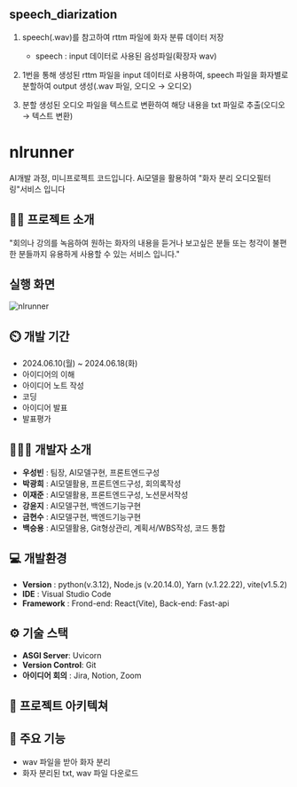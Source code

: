 ## speech_diarization 

1. speech(.wav)를 참고하여 rttm 파일에 화자 분류 데이터 저장
   * speech : input 데이터로 사용된 음성파일(확장자 wav)

3. 1번을 통해 생성된 rttm 파일을 input 데이터로 사용하여, speech 파일을 화자별로 분할하여 output 생성(.wav 파일, 오디오 → 오디오)

4. 분할 생성된 오디오 파일을 텍스트로 변환하여 해당 내용을 txt 파일로 추출(오디오 → 텍스트 변환)

# nlrunner
AI개발 과정, 미니프로젝트 코드입니다. Ai모델을 활용하여 "화자 분리 오디오필터링"서비스 입니다

## 👨‍🏫 프로젝트 소개
"회의나 강의를 녹음하여 원하는 화자의 내용을 듣거나 보고싶은 분들 또는 청각이 불편한 분들까지 유용하게 사용할 수 있는 서비스 입니다."

## 실행 화면
![nlrunner](https://github.com/dlrunner/speech_diarization/assets/159866148/61e6a9d1-dff5-43df-8c14-30dd31aba854)


## ⏲️ 개발 기간 
- 2024.06.10(월) ~ 2024.06.18(화)
- 아이디어의 이해
- 아이디어 노트 작성
- 코딩
- 아이디어 발표
- 발표평가
  
## 🧑‍🤝‍🧑 개발자 소개 
- **우성빈** : 팀장, AI모델구현, 프론트엔드구성
- **박광희** : AI모델활용, 프론트엔드구성, 회의록작성
- **이재준** : AI모델활용, 프론트엔드구성, 노션문서작성
- **강윤지** : AI모델구현, 백엔드기능구현
- **금현수** : AI모델구현, 백엔드기능구현
- **백승용** : AI모델활용, Git형상관리, 계획서/WBS작성, 코드 통합
  
## 💻 개발환경
- **Version** : python(v.3.12), Node.js (v.20.14.0), Yarn (v.1.22.22), vite(v1.5.2)
- **IDE** : Visual Studio Code
- **Framework** : Frond-end: React(Vite), Back-end: Fast-api

## ⚙️ 기술 스택
- **ASGI Server**: Uvicorn
- **Version Control**: Git
- **아이디어 회의** : Jira, Notion, Zoom


## 📝 프로젝트 아키텍쳐


## 📌 주요 기능
- wav 파일을 받아 화자 분리
- 화자 분리된 txt, wav 파일 다운로드
